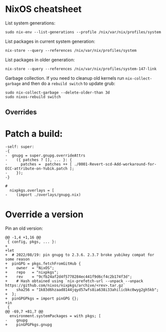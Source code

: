 # NixOS cheatsheet

List system generations:

```
sudo nix-env --list-generations --profile /nix/var/nix/profiles/system
```

List packages in current system generation:

```
nix-store --query --references /nix/var/nix/profiles/system
```

List packages in older generation:

```
nix-store --query --references /nix/var/nix/profiles/system-147-link
```

Garbage collection. If you need to cleanup old kernels run `nix-collect-garbage` and
then do a `rebuild switch` to update grub:

```
sudo nix-collect-garbage --delete-older-than 3d
sudo nixos-rebuild switch
```


## Overrides

# Patch a build:

```
-self: super:
-{
-  gnupg = super.gnupg.overrideAttrs
-    ({ patches ? [], ... }: {
-      patches =  patches ++ [ ./0001-Revert-scd-Add-workaround-for-ECC-attribute-on-Yubik.patch ];
-    });
-}

#
  nixpkgs.overlays = [
-    (import ./overlays/gnupg.nix)

```

# Override a version

Pin an old version:

```
@@ -1,4 +1,16 @@
 { config, pkgs, ... }:
+
+let
+  # 2022/08/19: pin gnupg to 2.3.6. 2.3.7 broke yubikey compat for some reason
+  pinGPG = pkgs.fetchFromGitHub {
+    owner  = "NixOS";
+    repo   = "nixpkgs";
+    rev    = "9cfb24af2d4f5778284ec441f9d6cf4c2b174f3d";
+    # Hash obtained using `nix-prefetch-url --unpack --unpack https://github.com/nixos/nixpkgs/archive/<rev>.tar.gz`
+    sha256 = "1k83d6hzaad8144jqyd57wfs8ia638i33ahilicbkc0wyg2gh5kb";
+  };
+  pinGPGPkgs = import pinGPG {};
+in
 {
@@ -69,7 +81,7 @@
  environment.systemPackages = with pkgs; [
-    gnupg
+    pinGPGPkgs.gnupg
```
